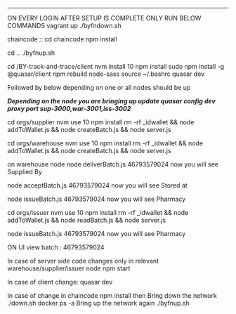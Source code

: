 
**************************************
ON EVERY LOGIN AFTER SETUP IS COMPLETE ONLY RUN BELOW COMMANDS
vagrant up
./byfndown.sh

chaincode ::
cd chaincode
npm install

cd ..
./byfnup.sh

cd /BY-track-and-trace/client
nvm install 10
npm install
sudo npm install -g  @quasar/client
npm rebuild node-sass
source ~/.bashrc
quasar dev

Followed by below depending on one or all nodes should be up

*****Depending on the node you are bringing up update quasar config dev proxy port sup-3000,war-3001,iss-3002*****

cd orgs/supplier
nvm use 10
npm install
rm -rf _idwallet && node addToWallet.js && node createBatch.js && node server.js

cd orgs/warehouse
nvm use 10
npm install
rm -rf _idwallet && node addToWallet.js && node createBatch.js && node server.js

on warehouse node
node deliverBatch.js 46793579024
now you will see Supplied By    

node acceptBatch.js 46793579024
now you will see Stored at

node issueBatch.js 46793579024
now you will see Pharmacy



cd orgs/issuer
nvm use 10
npm install
rm -rf _idwallet && node addToWallet.js && node readBatch.js && node server.js

node issueBatch.js 46793579024
now you will see Pharmacy

ON UI view batch  : 46793579024

In case of server side code changes only in relevant warehouse/supplier/issuer node 
npm start


In case of client change:
quasar dev

In case of change in chaincode 
npm install
then Bring down the network
./down.sh
docker ps -a
Bring up the network again
./byfnup.sh
